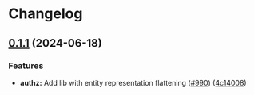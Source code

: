 # Changelog

## [0.1.1](https://github.com/opentdf/platform/compare/lib/flattening-v0.1.0...lib/flattening/v0.1.1) (2024-06-18)


### Features

* **authz:** Add lib with entity representation flattening ([#990](https://github.com/opentdf/platform/issues/990)) ([4c14008](https://github.com/opentdf/platform/commit/4c14008cb6605531ae628f6291afe6fbe411aa09))
